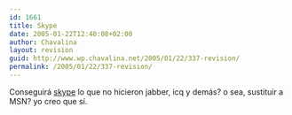 ```yaml
---
id: 1661
title: Skype
date: 2005-01-22T12:40:08+02:00
author: Chavalina
layout: revision
guid: http://www.wp.chavalina.net/2005/01/22/337-revision/
permalink: /2005/01/22/337-revision/
---
```

Conseguir&aacute; <a href="http://www.skype.com" target="_blank">skype</a> lo que no hicieron jabber, icq y dem&aacute;s? o sea, sustituir a MSN? yo creo que s&iacute;.